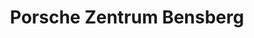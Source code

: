 ---
title: "Porsche Zentrum Bensberg"
url: /bergisch-gladbach/porsche-zentrum-bensberg/
shop: Autoteile
---